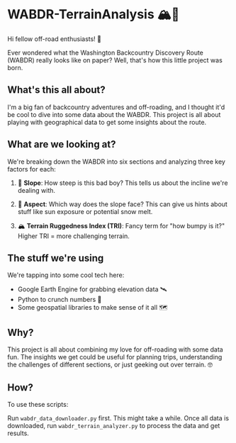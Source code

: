 # WABDR-TerrainAnalysis 🏔️🚙

Hi fellow off-road enthusiasts! 👋

Ever wondered what the Washington Backcountry Discovery Route (WABDR) really looks like on paper? Well, that's how this little project was born.

## What's this all about?

I'm a big fan of backcountry adventures and off-roading, and I thought it'd be cool to dive into some data about the WABDR. This project is all about playing with geographical data to get some insights about the route.

## What are we looking at?

We're breaking down the WABDR into six sections and analyzing three key factors for each:

1. 📐 **Slope**: How steep is this bad boy? This tells us about the incline we're dealing with.

2. 🧭 **Aspect**: Which way does the slope face? This can give us hints about stuff like sun exposure or potential snow melt.

3. 🏔️ **Terrain Ruggedness Index (TRI)**: Fancy term for "how bumpy is it?" Higher TRI = more challenging terrain.

## The stuff we're using

We're tapping into some cool tech here:

- Google Earth Engine for grabbing elevation data 🛰️
- Python to crunch numbers 🐍
- Some geospatial libraries to make sense of it all 🗺️

## Why?

This project is all about combining my love for off-roading with some data fun. The insights we get could be useful for planning trips, understanding the challenges of different sections, or just geeking out over terrain. 🤓

## How?

To use these scripts:

Run `wabdr_data_downloader.py` first. This might take a while. Once all data is downloaded, run `wabdr_terrain_analyzer.py` to process the data and get results.
